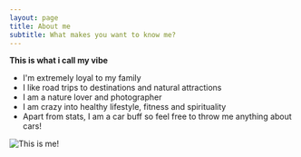 ```yaml
---
layout: page
title: About me
subtitle: What makes you want to know me?
---
```


**This is what i call my vibe**

- I'm extremely loyal to my family
- I like road trips to destinations and natural attractions
- I am a nature lover and photographer
- I am crazy into healthy lifestyle, fitness and spirituality
- Apart from stats, I am a car buff so feel free to throw me anything about cars!
  
![This is me!](https://github.com/siddharthmaredu/siddharthmaredu.github.io/assets/img/IMG_7208.jpg)

